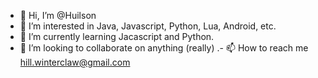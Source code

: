 - 👋 Hi, I’m @Huilson
- 👀 I’m interested in Java, Javascript, Python, Lua, Android, etc.
- 🌱 I’m currently learning Jacascript and Python.
- 💞️ I’m looking to collaborate on anything (really)
.- 📫 How to reach me hill.winterclaw@gmail.com

<!---
Huilson/Huilson is a ✨ special ✨ repository because its `README.md` (this file) appears on your GitHub profile.
You can click the Preview link to take a look at your changes.
--->
